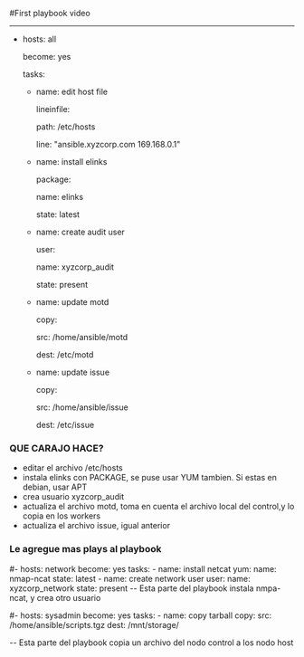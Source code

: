 #First playbook video

---

 - hosts: all

   become: yes

   tasks:

     - name: edit host file

       lineinfile:

         path: /etc/hosts

         line: "ansible.xyzcorp.com 169.168.0.1"

     - name: install elinks

       package:

         name: elinks

         state: latest

     - name: create audit user

       user:

         name: xyzcorp_audit

         state: present

     - name: update motd

       copy:

         src: /home/ansible/motd

         dest: /etc/motd

     - name: update issue

       copy:

         src: /home/ansible/issue

         dest: /etc/issue

### QUE CARAJO HACE?
- editar el archivo /etc/hosts
- instala elinks con PACKAGE, se puse usar YUM tambien. Si estas en debian, usar APT
- crea usuario xyzcorp_audit
- actualiza el archivo motd, toma en cuenta el archivo local del control,y lo copia en los workers
- actualiza el archivo issue, igual anterior

### Le agregue mas plays al playbook
#- hosts: network
  become: yes
  tasks:
    - name: install netcat
      yum:
        name: nmap-ncat
        state: latest
    - name: create network user
      user:
        name: xyzcorp_network
        state: present
-- Esta parte del playbook instala nmpa-ncat, y crea otro usuario


#- hosts: sysadmin
  become: yes
  tasks:
    - name: copy tarball
      copy:
        src: /home/ansible/scripts.tgz
        dest: /mnt/storage/

-- Esta parte del playbook copia un archivo del nodo control a los nodo host

